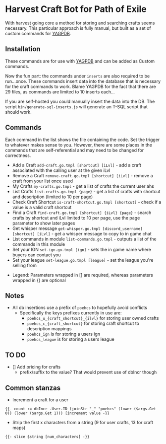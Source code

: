 # Harvest Craft Bot for Path of Exile

With harvest going core a method for storing and searching crafts seems necessary. This particular approach is fully manual, but built as a set of custom commands for [YAGPDB](https://github.com/jonas747/yagpdb).

## Installation

These commands are for use with [YAGPDB](https://yagpdb.xyz) and can be added as Custom commands.

Now the fun part: the commands under `inserts` are also required to be run...once. These commands insert data into the database that is necessary for the craft commands to work. Blame YAGPDB for the fact that there are 29 files, as commands are limited to 10 inserts each...

If you are self-hosted you could manually insert the data into the DB. The script `bin/generate-sql-inserts.js` will generate an T-SQL script that should work.

## Commands

Each command in the list shows the file containing the code. Set the trigger to whatever makes sense to you. However, there are some places in the commands that are self-referential and may need to be changed for correctness.

- Add a Craft `add-craft.go.tmpl [shortcut] [iLvl]` - add a craft associated with the calling user at the given iLvl
- Remove a Craft `remove-craft.go.tmpl [shortcut] [iLvl]` - remove a craft from your list once used
- My Crafts `my-crafts.go.tmpl` - get a list of crafts the current user ahs
- List Crafts `list-crafts.go.tmpl {page}` - get a list of crafts with shortcut and description (limited to 10 per page)
- Check Craft Shortcut `is-craft-shortcut.go.tmpl [shortcut]` - check if a value is a valid craft shortcut
- Find a Craft `find-craft.go.tmpl [shortcut] {iLvl} {page}` - search crafts by shortcut and iLvl limited to 10 per page, use the page parameter to show later pages
- Get whisper message `get-whisper.go.tmpl [discord_username] [shortcut] [iLvl]` - get a whisper message to copy to in game chat
- List commands in module `list-commands.go.tmpl` - outputs a list of the commands in this module
- Set your IGN `set-ign.go.tmpl [ign]` - sets the in game name where buyers can contact you
- Set your league `set-league.go.tmpl [league]` - set the league you're selling from

* Legend: Parameters wrapped in [] are required, whereas parameters wrapped in {} are optional

## Notes

- All db insertions use a prefix of `poehcs` to hopefully avoid conflicts
  - Specifically the keys prefixes currently in use are:
    - `poehcs_u_{craft_shortcut}_{ilvl}` for storing user owned crafts
    - `poehcs_c_{craft_shortcut}` for storing craft shortcut to description mappings
    - `poehcs_ign` is for storing a users ign
    - `poehcs_league` is for storing a users league

## TO DO

- [] Add pricing for crafts
  - prefix/suffix to the value? That would prevent use of dbIncr though

## Common stanzas

- Increment a craft for a user

```
{{- count := dbIncr .User.ID (joinStr "_" "poehcs" (lower ($args.Get 0)) (lower ($args.Get 1))) [increment value -}}
```

- Strip the first x characters from a string (9 for user crafts, 13 for craft maps)

```
{{- slice $string [num_characters] -}}
```
